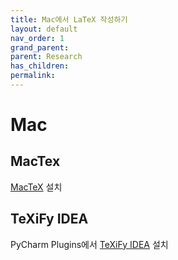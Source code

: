```yaml
---
title: Mac에서 LaTeX 작성하기
layout: default
nav_order: 1
grand_parent:
parent: Research
has_children:
permalink:
---
```


# Mac

## MacTex

[MacTeX](https://tug.org/mactex/mactex-download.html) 설치

## TeXiFy IDEA

PyCharm Plugins에서 [TeXiFy IDEA](https://plugins.jetbrains.com/plugin/9473-texify-idea) 설치
